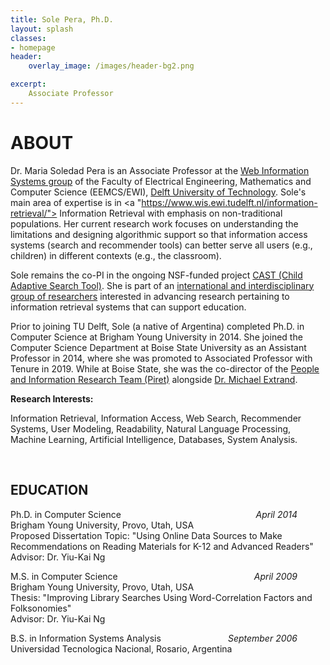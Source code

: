 ```yaml
---
title: Sole Pera, Ph.D.
layout: splash
classes:
- homepage
header:
    overlay_image: /images/header-bg2.png

excerpt:
    Associate Professor
---
```


 <div>
    <h1> ABOUT </h1>

Dr. Maria Soledad Pera is an Associate Professor at the <a href = "https://www.wis.ewi.tudelft.nl/"> Web Information Systems group</a>
 of the Faculty of Electrical Engineering, Mathematics and Computer Science (EEMCS/EWI), <a href = "https://www.tudelft.nl/en/">Delft University of Technology</a>. Sole's main area of expertise is in <a "https://www.wis.ewi.tudelft.nl/information-retrieval/"> Information Retrieval </a> with emphasis on non-traditional populations. Her current research work focuses on understanding the limitations and designing algorithmic support so that information access systems (search and recommender tools) can better serve all users (e.g., children) in different contexts (e.g., the classroom). 
<p>
Sole remains the co-PI in the ongoing NSF-funded project <a href = "https://cast.boisestate.edu/"> CAST (Child Adaptive Search Tool)</a>. She is part of an <a href = "https://www.fab4.science/"> international and interdisciplinary group of researchers</a> interested in advancing research pertaining to information retrieval systems that can support education.</p>
<p>
Prior to joining TU Delft, Sole (a native of Argentina) completed Ph.D. in Computer Science at Brigham Young University in 2014. She joined the Computer Science Department at Boise State University as an Assistant Professor in 2014, where she was promoted to Associated Professor with Tenure in 2019. While at Boise State, she was the co-director of the <a href = "http://piret.info/">People and Information Research Team (Piret)</a> alongside  <a href = "https://md.ekstrandom.net/">Dr. Michael Extrand</a>. </p>

<p><p><b>Research Interests:</b> <p>Information Retrieval, Information Access, Web Search, Recommender Systems, User Modeling, Readability, Natural Language Processing, Machine Learning, Artificial Intelligence, Databases, System Analysis.</p></p></p>
 <br>
 
<h2>EDUCATION</h2>

<p style="text-align:left">
   <span style="float: left" >Ph.D. in Computer Science</span>
    <span style="float: right; padding-right: 45px"><i>April 2014</i></span>
   <br>Brigham Young University, Provo, Utah, USA
   <br>Proposed Dissertation Topic: "Using Online Data Sources to Make Recommendations
   on Reading Materials for K-12 and Advanced Readers"
   <br>Advisor: Dr. Yiu-Kai Ng
</p>
<p style="text-align:left">
    <span style="float: left" >M.S. in Computer Science</span>
    <span style="float: right; padding-right: 45px"><i>April 2009</i></span>
   &nbsp;
   <br>Brigham Young University, Provo, Utah, USA&nbsp;
   <br>Thesis: "Improving Library&nbsp;Searches Using Word-Correlation Factors
   and Folksonomies"
    <br>Advisor: Dr. Yiu-Kai Ng
   <br>
</p>
<p style="text-align:left">
  <span style="float: left" >B.S. in Information Systems Analysis</span>
  <span style="float: right; padding-right: 45px"><i>September 2006</i></span>
   &nbsp;
   <br>Universidad Tecnologica Nacional, Rosario, Argentina
</p>

</div>


